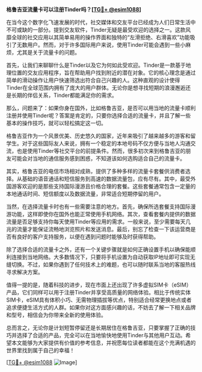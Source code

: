 **格鲁吉亚流量卡可以注册Tinder吗？[[TG💪+ @esim1088](https://t.me/s/esim1088)]**

在当今这个数字化飞速发展的时代，社交媒体和交友平台已经成为人们日常生活中不可或缺的一部分。提到交友软件，Tinder无疑是最受欢迎的选择之一。这款风靡全球的社交应用以其简单易用的操作界面和独特的“左滑拒绝、右滑喜欢”功能吸引了无数用户。然而，对于许多国际用户来说，使用Tinder可能会遇到一些小麻烦，尤其是关于流量卡的问题。

首先，让我们来聊聊什么是Tinder以及它为何如此受欢迎。Tinder是一款基于地理位置的交友应用程序，旨在帮助用户找到附近的潜在对象。它的核心理念是通过简单的滑动操作让用户快速筛选出符合自己兴趣的人。这种直观的设计使得Tinder在全球范围内拥有了庞大的用户群体。无论你是想寻找短期的浪漫邂逅还是长期的伴侣关系，Tinder都能满足你的需求。

那么，问题来了：如果你身在国外，比如格鲁吉亚，是否可以用当地的流量卡顺利注册并使用Tinder呢？答案是肯定的，只要你选择合适的流量卡，并且了解一些基本的操作技巧，就可以轻松搞定这一切。

格鲁吉亚作为一个风景优美、历史悠久的国家，近年来吸引了越来越多的游客和留学生。对于这些国际友人来说，拥有一个稳定的本地号码不仅方便与当地人沟通交流，也是使用Tinder等社交平台的前提条件。然而，很多初次来到格鲁吉亚的朋友可能会对当地的通信服务感到困惑，不知道该如何选购适合自己的流量卡。

其实，格鲁吉亚的电信市场相对成熟，提供了多种多样的流量卡套餐供消费者选择。从基础的语音通话和短信服务到高速的数据流量包，应有尽有。其中，最受外国游客欢迎的是那些支持国际漫游且价格合理的套餐。这些套餐通常包含一定量的本地通话时间、短信额度以及数据流量，非常适合短期停留的用户。

当然，在选择流量卡时也有一些需要注意的地方。首先，确保所选套餐支持国际漫游功能，这样即使你在国外也能正常使用手机网络。其次，查看套餐内提供的数据流量是否足够支持你每天使用Tinder等应用的需求。一般来说，至少需要每天几兆的流量才能保证流畅地浏览照片和发送消息。最后，别忘了检查一下该运营商是否有良好的客户支持服务，以便在遇到问题时能够及时获得帮助。

除了选择合适的流量卡之外，还有一个关键步骤就是如何正确设置手机以确保能顺利连接到当地网络。大多数情况下，只要将手机设置为自动获取IP地址即可实现无缝切换。不过，如果你遇到了任何技术上的难题，也可以随时联系当地的客服热线寻求解决方案。

值得一提的是，随着科技的进步，现在市面上还出现了许多虚拟SIM卡（eSIM）产品，它们同样可以用于注册Tinder并享受高质量的网络体验。相比于传统实体SIM卡，eSIM具有体积小巧、无需物理插拔等优点，特别适合经常更换地点或者追求便捷生活方式的人群。如果你对这方面感兴趣的话，不妨去了解一下相关品牌和型号，相信会为你带来全新的使用体验。

总而言之，无论你是计划短暂停留还是长期居住在格鲁吉亚，只要掌握了正确的技巧并选择了合适的产品，完全可以在当地愉快地使用Tinder与其他用户互动。希望本文能够为大家提供有价值的参考信息，并祝愿每位读者都能在这个充满机遇的世界里找到属于自己的幸福！

[[TG💪+ @esim1088](https://t.me/s/esim1088) ![Image](https://i.postimg.cc/4NQfJmqS/Snipaste-2025-05-13-00-14-12.png)]